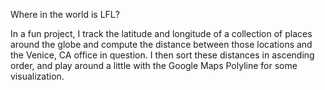Where in the world is LFL?

In a fun project, I track the latitude and longitude of a collection of places around the globe and compute the distance between those locations and the Venice, CA office in question. I then sort these distances in ascending order, and play around a little with the Google Maps Polyline for some visualization. 
